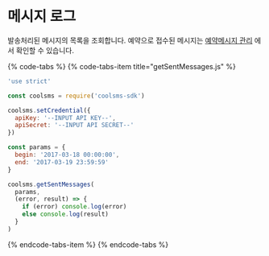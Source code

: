 # 메시지 로그

발송처리된 메시지의 목록을 조회합니다. 예약으로 접수된 메시지는 [예약메시지 관리](scheduled-message.md) 에서 확인할 수 있습니다.

{% code-tabs %}
{% code-tabs-item title="getSentMessages.js" %}
```javascript
'use strict'

const coolsms = require('coolsms-sdk')

coolsms.setCredential({
  apiKey: '--INPUT API KEY--',
  apiSecret: '--INPUT API SECRET--'
})

const params = {
  begin: '2017-03-18 00:00:00',
  end: '2017-03-19 23:59:59'
}

coolsms.getSentMessages(
  params,
  (error, result) => {
    if (error) console.log(error)
    else console.log(result)
  }
)
```
{% endcode-tabs-item %}
{% endcode-tabs %}

